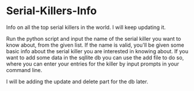# Serial-Killers-Info

Info on all the top serial killers in the world. I will keep updating it.

Run the python script and input the name of the serial killer you want to know about, from the given list. If the name is valid, you'll be given some basic info about the serial killer you are interested in knowing about. If you want to add some data in the sqllite db you can use the add file to do so, where you can enter your entries for the killer by input prompts in your command line.

I will be adding the update and delete part for the db later.
